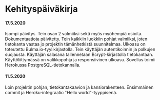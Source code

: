 # Kehityspäiväkirja

#### 17.5.2020

Isompi päivitys. Tein osan 2 valmiiksi sekä myös myöhempiä osioita. Dokumentaatiota päivitetty. Tein kaikkiin luokkiin pohjat valmiiksi, joten tietokanta vastaa jo projektin tämänhetkistä suunnitelmaa. Ulkoasu on toteutettu Bulma.io-tyylikirjastolla. Tein käyttäjän autentikoinnin ja polkujen suojausta. Käyttäjän salasana tallennetaan Bcrypt-kirjastolla tietokantaan. Käyttöliittymässä on valikkopohja ja responsiivinen ulkoasu. Sovellus toimii Herokussa PostgreSQL-tietokannalla.

#### 11.5.2020

Loin projektin pohjan, tietokantakaavion ja kansiorakenteen. Ensimmäinen commit ja Heroku-integraatio "Hello world"-tyyppisenä.
